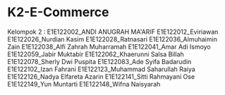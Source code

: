 # K2-E-Commerce

Kelompok 2 :
E1E122002_ANDI ANUGRAH MA'ARIF
E1E122012_Eviriawan
E1E122026_Nurdian Kasim
E1E122028_Ratnasari
E1E122036_Almuhaimin Zain
E1E122038_Alfi Zahrah Muharramah
E1E122041_Amar Adi Ismoyo
E1E122059_Jabir Muktabir
E1E122062_Khaerunni Salsa Billah
E1E122078_Sherly Dwi Puspita
E1E122083_Ade Syifa Badarudin
E1E122102_Izan Fahrani
E1E122123_Muhammad Saharullah Raiya
E1E122126_Nadya Elfareta Azarin
E1E122141_Sitti Rahmayani Ose
E1E122149_Yun Muntarti
E1E122148_Wifna Naisyarah
